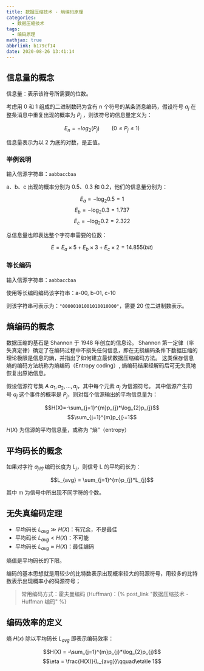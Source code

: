 ```yaml
---
title: 数据压缩技术 - 熵编码原理
categories:
  - 数据压缩技术
tags:
  - 编码原理
mathjax: true
abbrlink: b179cf14
date: 2020-08-26 13:41:14
---
```

## 信息量的概念

信息量：表示该符号所需要的位数。

考虑用 0 和 1 组成的二进制数码为含有 n 个符号的某条消息编码，假设符号 $a_{j}$ 在整条消息中重复出现的概率为 $P_{j}$ ，则该符号的信息量定义为：

$$E_{n} = -log_{2}(P_{j})\qquad(0\le P_{j}\le1)$$

信息量表示为以 2 为底的对数，是正值。

<!-- more -->

### 举例说明

输入信源字符串：`aabbaccbaa`

a、b、c 出现的概率分别为 0.5、0.3 和 0.2，他们的信息量分别为：

$$ E_{a} = -\log_{2}0.5 = 1$$
$$ E_{b} = -\log_{2}0.3 = 1.737$$
$$ E_{c} = -\log_{2}0.2 = 2.322$$

总信息量也即表达整个字符串需要的位数：

$$E = E_{a} \times 5 + E_{b} \times 3 + E_{c} \times 2 = 14.855(bit)$$

### 等长编码

输入信源字符串：`aabbaccbaa`

使用等长编码编码该字符串：a-00, b-01, c-10

则该字符串可表示为：`"00000101001010010000"`，需要 20 位二进制数表示。

## 熵编码的概念

数据压缩的基石是 Shannon 于 1948 年创立的信息论。
Shannon 第一定律（率失真定律）确定了在编码过程中不损失任何信息，即在无损编码条件下数据压缩的理论极限是信息的熵，并指出了如何建立最优数据压缩编码方法。
这类保存信息熵的编码方法统称为熵编码（Entropy coding）, 熵编码结果经解码后可无失真地恢复出原始信息。

假设信源符号集 $A\ {a_{1},a_{2},...,a_{j}}$，其中每个元素 $a_{j}$ 为信源符号。
其中信源产生符号 $a_{j}$ 这个事件的概率是 $P_{j}$，则对每个信源输出的平均信息量为：

$$H(X)=-\sum_{j=1}^{m}p_{j}*\log_{2}p_{j}$$
$$\sum_{j=1}^{m}p_{j}=1$$

$H(X)$ 为信源的平均信息量，或称为 “熵”（entropy）

## 平均码长的概念

如果对字符 $a_{j 的}$ 编码长度为 $L_{j}$，则信号 L 的平均码长为：

$$L_{avg} = \sum_{j=1}^{m}p_{j}*L_{j}$$

其中 m 为信号中所出现不同字符的个数。

## 无失真编码定理

- 平均码长 $L_{avg} \gg H(X)$：有冗余，不是最佳
- 平均码长 $L_{avg} \lt H(X)$：不可能
- 平均码长 $L_{avg} \approx H(X)$：最佳编码

熵值是平均码长的下限。

编码的基本思想就是用较少的比特数表示出现概率较大的码源符号，用较多的比特数表示出现概率小的码源符号；

> 常用编码方式：霍夫曼编码 (Huffman)：{% post_link "数据压缩技术 - Huffman 编码" %}

## 编码效率的定义

熵 $H(x)$ 除以平均码长 $L_{avg}$ 即表示编码效率：

$$H(X) = -\sum_{j=1}^{m}p_{j}*\log_{2}p_{j}$$
$$\eta = \frac{H(X)}{L_{avg}}\qquad\eta\le 1$$

